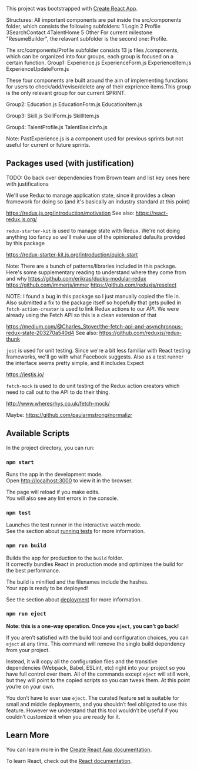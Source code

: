 This project was bootstrapped with [Create React App](https://github.com/facebook/create-react-app).

Structures:
All important components are put inside the src/components folder,
which consists the following subfolders:
1 Login 2 Profile 3SearchContact 4TalentHome 5 Other
For current milestone "ResumeBuilder", the relavant subfolder is the second one: Profile.

The src/components/Profile subfolder consists 13 js files /components, which can be organized into 
four groups, each group is focused on a certain function.
Group1: 
Experience.js
ExperienceForm.js
ExperienceItem.js
ExperienceUpdateForm.js

These four components are built around the aim of implementing functions for users to check/add/revise/delete
any of their exprience items.This group is the only relevant group for our current SPRINT.


Group2:
Education.js
EducationForm.js
EducationItem.js

Group3:
Skill.js
SkillForm.js
SkillItem.js

Group4:
TalentProfile.js
TalentBasicInfo.js

Note: PastExperience.js is a component used for previous sprints but not useful for current or future sprints.


## Packages used (with justification)

TODO: Go back over dependencies from Brown team and list key ones here with justifications

We'll use Redux to manage application state, since it provides a clean
framework for doing so (and it's basically an industry standard at this point)

https://redux.js.org/introduction/motivation
See also: https://react-redux.js.org/

`redux-starter-kit` is used to manage state with Redux. We're not doing anything
too fancy so we'll make use of the opinionated defaults provided by this package

https://redux-starter-kit.js.org/introduction/quick-start

Note: There are a bunch of patterns/libraries included in this package. Here's
some supplementary reading to understand where they come from and why
https://github.com/erikras/ducks-modular-redux
https://github.com/immerjs/immer
https://github.com/reduxjs/reselect


NOTE: I found a bug in this package so I just manually copied the file in.
Also submitted a fix to the package itself so hopefully that gets pulled in
`fetch-action-creator` is used to link Redux actions to our API. We were already
using the Fetch API so this is a clean extension of that

https://medium.com/@Charles_Stover/the-fetch-api-and-asynchronous-redux-state-203270a540d4
See also: https://github.com/reduxjs/redux-thunk

`jest` is used for unit testing. Since we're a bit less familiar with React
testing frameworks, we'll go with what Facebook suggests. Also as a test runner
the interface seems pretty simple, and it includes Expect

https://jestjs.io/

`fetch-mock` is used to do unit testing of the Redux action creators which
need to call out to the API to do their thing. 

http://www.wheresrhys.co.uk/fetch-mock/


Maybe:
https://github.com/paularmstrong/normalizr

## Available Scripts

In the project directory, you can run:

### `npm start`

Runs the app in the development mode.<br>
Open [http://localhost:3000](http://localhost:3000) to view it in the browser.

The page will reload if you make edits.<br>
You will also see any lint errors in the console.

### `npm test`

Launches the test runner in the interactive watch mode.<br>
See the section about [running tests](https://facebook.github.io/create-react-app/docs/running-tests) for more information.

### `npm run build`

Builds the app for production to the `build` folder.<br>
It correctly bundles React in production mode and optimizes the build for the best performance.

The build is minified and the filenames include the hashes.<br>
Your app is ready to be deployed!

See the section about [deployment](https://facebook.github.io/create-react-app/docs/deployment) for more information.

### `npm run eject`

**Note: this is a one-way operation. Once you `eject`, you can’t go back!**

If you aren’t satisfied with the build tool and configuration choices, you can `eject` at any time. This command will remove the single build dependency from your project.

Instead, it will copy all the configuration files and the transitive dependencies (Webpack, Babel, ESLint, etc) right into your project so you have full control over them. All of the commands except `eject` will still work, but they will point to the copied scripts so you can tweak them. At this point you’re on your own.

You don’t have to ever use `eject`. The curated feature set is suitable for small and middle deployments, and you shouldn’t feel obligated to use this feature. However we understand that this tool wouldn’t be useful if you couldn’t customize it when you are ready for it.

## Learn More

You can learn more in the [Create React App documentation](https://facebook.github.io/create-react-app/docs/getting-started).

To learn React, check out the [React documentation](https://reactjs.org/).
